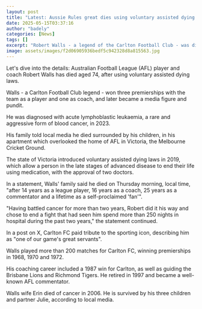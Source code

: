 ```yaml
---
layout: post
title: "Latest: Aussie Rules great dies using voluntary assisted dying laws"
date: 2025-05-15T03:37:16
author: "badely"
categories: [News]
tags: []
excerpt: "Robert Walls - a legend of the Carlton Football Club - was diagnosed with cancer in 2023."
image: assets/images/f2d06905936bedf5c942328d8a815563.jpg
---
```


Let's dive into the details: Australian Football League (AFL) player and coach Robert Walls has died aged 74, after using voluntary assisted dying laws.

Walls - a Carlton Football Club legend - won three premierships with the team as a player and one as coach, and later became a media figure and pundit.

He was diagnosed with acute lymphoblastic leukaemia, a rare and aggressive form of blood cancer, in 2023.

His family told local media he died surrounded by his children, in his apartment which overlooked the home of AFL in Victoria, the Melbourne Cricket Ground.

The state of Victoria introduced voluntary assisted dying laws in 2019, which allow a person in the late stages of advanced disease to end their life using medication, with the approval of two doctors.

In a statement, Walls' family said he died on Thursday morning, local time, "after 14 years as a league player, 16 years as a coach, 25 years as a commentator and a lifetime as a self-proclaimed 'fan'".

"Having battled cancer for more than two years, Robert did it his way and chose to end a fight that had seen him spend more than 250 nights in hospital during the past two years," the statement continued.

In a post on X, Carlton FC paid tribute to the sporting icon, describing him as "one of our game's great servants".

Walls played more than 200 matches for Carlton FC, winning premierships in 1968, 1970 and 1972. 

His coaching career included a 1987 win for Carlton, as well as guiding the Brisbane Lions and Richmond Tigers. He retired in 1997 and became a well-known AFL commentator.

Walls wife Erin died of cancer in 2006. He is survived by his three children and partner Julie, according to local media. 

